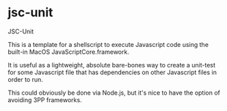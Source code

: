 # jsc-unit
JSC-Unit

This is a template for a shellscript to execute Javascript code
using the built-in MacOS JavaScriptCore.framework.

It is useful as a lightweight, absolute bare-bones way to create
a unit-test for some Javascript file that has dependencies on other 
Javascript files in order to run.

This could obviously be done via Node.js, but it's nice to have
the option of avoiding 3PP frameworks.
